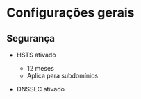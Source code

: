 # Configurações gerais

## Segurança

- HSTS ativado

  - 12 meses
  - Aplica para subdomínios

- DNSSEC ativado
